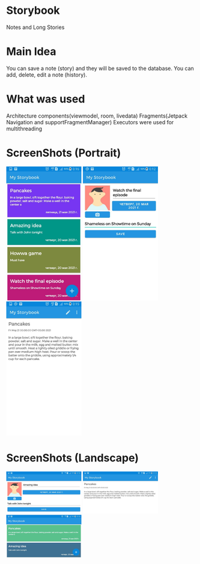 # Storybook
Notes and Long Stories

# Main Idea
You can save a note (story) and they will be saved to the database.
You can add, delete, edit a note (history). 

# What was used 
Architecture components(viewmodel, room, livedata)
Fragments(Jetpack Navigation and supportFragmentManager)
Executors were used for multithreading

# ScreenShots (Portrait)
<a href="url"><img src="https://github.com/johnzieman/Storybook/blob/main/screenshots/photo_2021-05-20_00-17-24.jpg" width="200" ></a>
<a href="url"><img src="https://github.com/johnzieman/Storybook/blob/main/screenshots/photo_2021-05-20_00-17-26.jpg" width="200" ></a>
<a href="url"><img src="https://github.com/johnzieman/Storybook/blob/main/screenshots/photo_2021-05-20_00-17-35.jpg" width="200" ></a>

# ScreenShots (Landscape)
<a href="url"><img src="https://github.com/johnzieman/Storybook/blob/main/screenshots/photo_2021-05-20_00-19-07.jpg" width="200" ></a>
<a href="url"><img src="https://github.com/johnzieman/Storybook/blob/main/screenshots/photo_2021-05-20_00-19-08.jpg" width="200" ></a>
<a href="url"><img src="https://github.com/johnzieman/Storybook/blob/main/screenshots/photo_2021-05-20_00-19-10.jpg" width="200" ></a>
